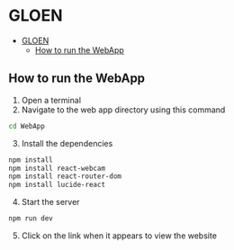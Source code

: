 # GLOEN
- [GLOEN](#gloen)
  - [How to run the WebApp](#how-to-run-the-webapp)

## How to run the WebApp

1. Open a terminal 
2. Navigate to the web app directory using this command 

```sh
cd WebApp
```

3. Install the dependencies 

```sh
npm install
npm install react-webcam
npm install react-router-dom
npm install lucide-react  
```

4. Start the server 

```sh
npm run dev
```

5. Click on the link when it appears to view the website
